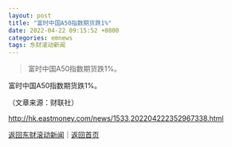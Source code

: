 ```yaml
---
layout: post
title: "富时中国A50指数期货跌1%"
date: 2022-04-22 09:15:52 +0800
categories: emnews
tags: 东财滚动新闻
---
```

> 富时中国A50指数期货跌1%。

<p>富时中国A50指数期货跌1%。</p><p class="em_media">（文章来源：财联社）</p>

<http://hk.eastmoney.com/news/1533,202204222352967338.html>

[返回东财滚动新闻](//finews.withounder.com/emnews/)｜[返回首页](//finews.withounder.com/)
